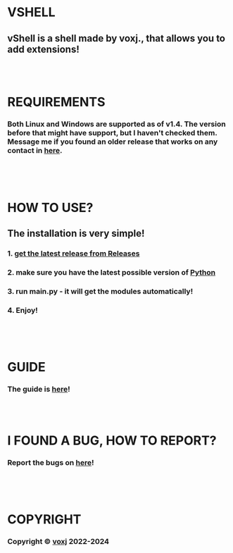 # VSHELL
## vShell is a shell made by voxj., that allows you to add extensions!
<br><br>
# REQUIREMENTS
### Both Linux and Windows are supported as of v1.4. The version before that might have support, but I haven't checked them. Message me if you found an older release that works on any contact in [here](https://vxj.is-a.dev/contact).
##
<br><br>
# HOW TO USE?
## The installation is very simple!
### 1. [get the latest release from Releases](https://github.com/voxj/vShell/releases/)
### 2. make sure you have the latest possible version of [Python](https://python.org/)
### 3. run main.py - it will get the modules automatically!
### 4. Enjoy!
##
<br><br>
# GUIDE
### The guide is [here](https://vshell-vxj.github.io/g)!
<br><br>
# I FOUND A BUG, HOW TO REPORT?
### Report the bugs on [here](https://github.com/voxj/vShell/pulls)!
##
<br><br>
# COPYRIGHT
### Copyright ©️ [voxj](https://vxj.is-a.dev/i/) 2022-2024
